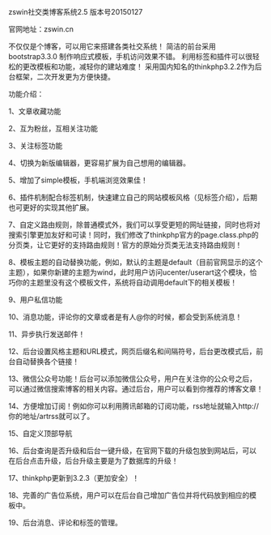 ﻿zswin社交类博客系统2.5 版本号20150127

官网地址：zswin.cn

不仅仅是个博客，可以用它来搭建各类社交系统！ 简洁的前台采用bootstrap3.3.0 制作响应式模板，手机访问效果不错。
利用标签和插件可以很轻松的更改模板和功能，减轻你的建站难度！ 
采用国内知名的thinkphp3.2.2作为后台框架，二次开发更为方便快捷。


功能介绍：

1、文章收藏功能

2、互为粉丝，互相关注功能

3、关注标签功能

4、切换为新版编辑器，更容易扩展为自己想用的编辑器。

5、增加了simple模板，手机端浏览效果佳！

6、插件机制配合标签机制，快速建立自己的网站模板风格（见标签介绍），后期也可更好的实现其他扩展。


7、自定义路由规则，除普通模式外，我们可以享受更短的网址链接，同时也将对搜索引擎更加友好和可读！同时，我们修改了thinkphp官方的page.class.php的分页类，让它更好的支持路由规则！官方的原始分页类无法支持路由规则！

8、模板主题的自动替换功能，例如，默认的主题是default（目前官网显示的这个主题），如果你新建的主题为wind，此时用户访问ucenter/userart这个模块，恰巧你的主题里没有这个模板文件，系统将自动调用default下的相关模板！

9、用户私信功能

10、消息功能，评论你的文章或者是有人@你的时候，都会受到系统消息！

11、异步执行发送邮件！

12、后台设置风格主题和URL模式，网页后缀名和间隔符号，后台更改模式后，前台自动替换各个链接！

13、微信公众号功能！后台可以添加微信公众号，用户在关注你的公众号之后，可以通过微信搜索博客的相关内容。通过后台，用户可以看到你推荐的博客文章！

14、方便增加订阅！例如你可以利用腾讯邮箱的订阅功能，rss地址就输入http://你的地址/artrss就可以了。

15、自定义顶部导航

16、后台查询是否升级和后台一键升级，在官网下载的升级包放到网站后，可以在后台点击升级，后台升级主要是为了数据库的升级！

17、thinkphp更新到3.2.3（更加安全）！

18、完善的广告位系统，用户可以在后台自己增加广告位并将代码放到相应的模板中。

19、后台消息、评论和标签的管理。
